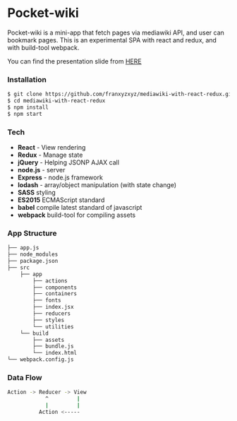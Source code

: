 # Pocket-wiki

Pocket-wiki is a mini-app that fetch pages via mediawiki API, and user can bookmark pages. This is an experimental SPA with react and redux, and with build-tool webpack.

You can find the presentation slide from [HERE](https://slides.com/francesng/ppocket-wiki-app/live#/)

### Installation
```sh
$ git clone https://github.com/franxyzxyz/mediawiki-with-react-redux.git
$ cd mediawiki-with-react-redux
$ npm install
$ npm start
```

### Tech

* **React** - View rendering
* **Redux** - Manage state
* **jQuery** - Helping JSONP AJAX call
* **node.js** - server
* **Express** - node.js framework
* **lodash** - array/object manipulation (with state change)
* **SASS** styling
* **ES2015** ECMAScript standard
* **babel** compile latest standard of javascript
* **webpack** build-tool for compiling assets


### App Structure
```sh
├── app.js
├── node_modules
├── package.json
├── src
    ├── app
        ├── actions
        ├── components
        ├── containers
        ├── fonts
        ├── index.jsx
        ├── reducers
        ├── styles
        └── utilities
    └── build
        ├── assets
        ├── bundle.js
        └── index.html
└── webpack.config.js
```

### Data Flow
```sh
Action -> Reducer -> View
            ^         |
            |         |
          Action <-----
```

